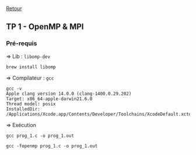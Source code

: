 [Retour](../../)

## TP 1 - OpenMP & MPI

### Pré-requis

=> Lib : `libomp-dev`

```
brew install libomp
```

=> Compilateur : `gcc`

```
gcc -v
Apple clang version 14.0.0 (clang-1400.0.29.202)
Target: x86_64-apple-darwin21.6.0
Thread model: posix
InstalledDir: /Applications/Xcode.app/Contents/Developer/Toolchains/XcodeDefault.xctoolchain/usr/bin
```

=> Exécution

```
gcc prog_1.c -o prog_1.out
```

```
gcc -fopenmp prog_1.c -o prog_1.out
```